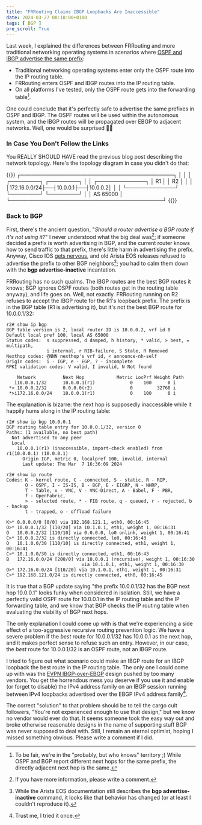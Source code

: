 ```yaml
---
title: "FRRouting Claims IBGP Loopbacks Are Inaccessible"
date: 2024-03-27 08:10:00+0100
tags: [ BGP ]
pre_scroll: True
---
```

Last week, I explained the differences between FRRouting and more traditional networking operating systems in scenarios where [OSPF and IBGP advertise the same prefix](/2024/03/frr-rib-fib.html):

* Traditional networking operating systems enter only the OSPF route into the IP routing table.
* FRRouting enters OSPF and IBGP routes into the IP routing table.
* On all platforms I've tested, only the OSPF route gets into the forwarding table[^WK].

[^WK]: To be fair, we're in the "probably, but who knows" territory ;) While OSPF and BGP report different next hops for the same prefix, the directly adjacent next hop is the same.

One could conclude that it's perfectly safe to advertise the same prefixes in OSPF and IBGP. The OSPF routes will be used within the autonomous system, and the IBGP routes will be propagated over EBGP to adjacent networks. Well, one would be surprised 🤦‍♂️
<!--more-->
### In Case You Don't Follow the Links

You REALLY SHOULD HAVE read the previous blog post describing the network topology. Here's the topology diagram in case you didn't do that:

{{<ascii>}}
┌─────────────────────────────────────────┐
│                                         │
│                  ┌────────┐  ┌────────┐ │
│ ┌─────────────┐  │   R1   │  │   R2   │ │
│ │172.16.0.0/24├──┤10.0.0.1├──┤10.0.0.2│ │
│ └─────────────┘  └────────┘  └────────┘ │
│ AS 65000                                │
└─────────────────────────────────────────┘
{{</ascii>}}

### Back to BGP

First, there's the ancient question, "*Should a router advertise a BGP route if it's not using it?*" I never understood what the big deal was[^PWAC]; if someone decided a prefix is worth advertising in BGP, and the current router knows how to send traffic to that prefix, there's little harm in advertising the prefix. Anyway, Cisco IOS [gets nervous](/2007/12/what-is-bgp-rib-failure.html), and old Arista EOS releases refused to advertise the prefix to other BGP neighbors[^BC]; you had to calm them down with the **bgp advertise-inactive** incantation.

[^PWAC]: If you have more information, please write a comment.

[^BC]: While the Arista EOS documentation still describes the **bgp advertise-inactive** command, it looks like that behavior has changed (or at least I couldn't reproduce it).

FRRouting has no such qualms. The IBGP routes are the best BGP routes it knows; BGP ignores OSPF routes (both routes get in the routing table anyway), and life goes on. Well, not exactly. FRRouting running on R2 refuses to accept the IBGP route for the R1's loopback prefix. The prefix is in the BGP table (R1 is advertising it), but it's not the best BGP route for 10.0.0.1/32:

```
r2# show ip bgp
BGP table version is 2, local router ID is 10.0.0.2, vrf id 0
Default local pref 100, local AS 65000
Status codes:  s suppressed, d damped, h history, * valid, > best, = multipath,
               i internal, r RIB-failure, S Stale, R Removed
Nexthop codes: @NNN nexthop's vrf id, < announce-nh-self
Origin codes:  i - IGP, e - EGP, ? - incomplete
RPKI validation codes: V valid, I invalid, N Not found

    Network          Next Hop            Metric LocPrf Weight Path
   i10.0.0.1/32      10.0.0.1(r1)             0    100      0 i
 *> 10.0.0.2/32      0.0.0.0(r2)              0         32768 i
 *>i172.16.0.0/24    10.0.0.1(r1)             0    100      0 i
```

The explanation is bizarre: the next hop is supposedly inaccessible while it happily hums along in the IP routing table:

```
r2# show ip bgp 10.0.0.1
BGP routing table entry for 10.0.0.1/32, version 0
Paths: (1 available, no best path)
  Not advertised to any peer
  Local
    10.0.0.1(r1) (inaccessible, import-check enabled) from r1(10.0.0.1) (10.0.0.1)
      Origin IGP, metric 0, localpref 100, invalid, internal
      Last update: Thu Mar  7 16:36:09 2024

r2# show ip route
Codes: K - kernel route, C - connected, S - static, R - RIP,
       O - OSPF, I - IS-IS, B - BGP, E - EIGRP, N - NHRP,
       T - Table, v - VNC, V - VNC-Direct, A - Babel, F - PBR,
       f - OpenFabric,
       > - selected route, * - FIB route, q - queued, r - rejected, b - backup
       t - trapped, o - offload failure

K>* 0.0.0.0/0 [0/0] via 192.168.121.1, eth0, 00:16:45
O>* 10.0.0.1/32 [110/20] via 10.1.0.1, eth1, weight 1, 00:16:31
O   10.0.0.2/32 [110/10] via 0.0.0.0, lo0 onlink, weight 1, 00:16:41
C>* 10.0.0.2/32 is directly connected, lo0, 00:16:43
O   10.1.0.0/30 [110/10] is directly connected, eth1, weight 1, 00:16:41
C>* 10.1.0.0/30 is directly connected, eth1, 00:16:43
B   172.16.0.0/24 [200/0] via 10.0.0.1 (recursive), weight 1, 00:16:30
                            via 10.1.0.1, eth1, weight 1, 00:16:30
O>* 172.16.0.0/24 [110/20] via 10.1.0.1, eth1, weight 1, 00:16:31
C>* 192.168.121.0/24 is directly connected, eth0, 00:16:45
```

It is true that a BGP update saying "the prefix 10.0.0.1/32 has the BGP next hop 10.0.0.1" looks funky when considered in isolation. Still, we have a perfectly valid OSPF route for 10.0.0.1 in the IP routing table and the IP forwarding table, and we know that BGP checks the IP routing table when evaluating the viability of BGP next hops.

The only explanation I could come up with is that we're experiencing a side effect of a too-aggressive recursive routing prevention logic. We have a severe problem if the *best* route for 10.0.0.1/32 has 10.0.0.1 as the next hop, and it makes perfect sense to refuse such an entry. However, in our case, the *best* route for 10.0.0.1/32 is an OSPF route, not an IBGP route.

I tried to figure out what scenario could make an IBGP route for an IBGP loopback the best route in the IP routing table. The only one I could come up with was the [EVPN IBGP-over-EBGP](https://www.ipspace.net/Data_Center_BGP/BGP_in_EVPN-Based_Data_Center_Fabrics#IBGP-Based_EVPN_on_Top_of_EBGP-Based_Fabric_Routing) design pushed by too many vendors. You get the horrendous mess you deserve if you use it and enable (or forget to disable) the IPv4 address family on an IBGP session running between IPv4 loopbacks advertised over the EBGP IPv4 address family[^TIO].

The correct "solution" to that problem should be to tell the cargo cult followers, "You're not experienced enough to use that design," but we know no vendor would ever do that. It seems someone took the easy way out and broke otherwise reasonable designs in the name of supporting stuff BGP was never supposed to deal with. Still, I remain an eternal optimist, hoping I missed something obvious. Please write a comment if I did.

[^TIO]: Trust me, I tried it once.

